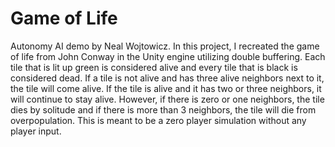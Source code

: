 # Game of Life

Autonomy AI demo by Neal Wojtowicz. In this project, I recreated the game of life from John Conway in the Unity engine utilizing double buffering. Each tile that is lit up green is considered alive and every tile that is black is considered dead. If a tile is not alive and has three alive neighbors next to it, the tile will come alive. If the tile is alive and it has two or three neighbors, it will continue to stay alive. However, if there is zero or one neighbors, the tile dies by solitude and if there is more than 3 neighbors, the tile will die from overpopulation. This is meant to be a zero player simulation without any player input.
